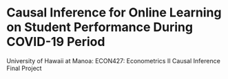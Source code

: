 # Causal Inference for Online Learning on Student Performance During COVID-19 Period
University of Hawaii at Manoa: ECON427: Econometrics II Causal Inference Final Project
